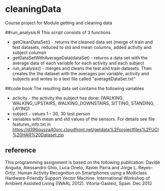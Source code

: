 # cleaningData
Course project for Module getting and cleaning data

##run_analysis.R
This script consists of 3 functions
* getCleanDataSet() - returns the cleaned data set (merge of train and test datasets, reduced to std and mean columns, added activity and subject columsn
* getDataSetWithAverageData(dataSet) - returns a data set with the average data of each variable for each activity and each subject
* run_analysis() - merges and cleans the test and train datasets. Then creates the
the dataset with the averages per variable, activity and subjects and writes
to a text file called "averageDataSet.txt"

##code book
The resulting data set contains the following variables
* acticity - the activity the subject has done: (WALKING, WALKING_UPSTAIRS, WALKING_DOWNSTAIRS, SITTING, STANDING, LAYING)
* subject - values 1 - 30, 30 test person
* variables with mean and std values of the sensors. For details see file features_info.txt in 
https://d396qusza40orc.cloudfront.net/getdata%2Fprojectfiles%2FUCI%20HAR%20Dataset.zip


## reference
This programming assignment is based on the following publication:
Davide Anguita, Alessandro Ghio, Luca Oneto, Xavier Parra and Jorge L. Reyes-Ortiz. Human Activity Recognition on Smartphones using a Multiclass Hardware-Friendly Support Vector Machine. International Workshop of Ambient Assisted Living (IWAAL 2012). Vitoria-Gasteiz, Spain. Dec 2012

